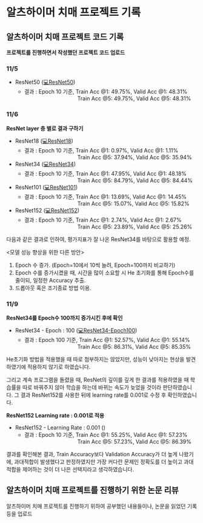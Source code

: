 # 알츠하이머 치매 프로젝트 기록

## 알츠하이머 치매 프로젝트 코드 기록
**프로젝트를 진행하면서 작성했던 프로젝트 코드 업로드**    
### 11/5 
* ResNet50 ([💻ResNet50](https://github.com/haleeseung/Alzheimer-s-disease-diagnosis_Project/blob/main/Record/Code/ResNet.ipynb))
  - 결과 : Epoch 10 기준, Train Acc @1: 49.75%, Valid Acc @1: 48.31%  
            Train Acc @5: 49.75%, Valid Acc @5: 48.31%
### 11/6 
**ResNet layer 층 별로 결과 구하기**

* ResNet18 ([💻ResNet18](https://github.com/haleeseung/Alzheimer-s-disease-diagnosis_Project/blob/main/Record/Code/11.5/ResNet18.ipynb))
  - 결과 : Epoch 10 기준, Train Acc @1: 0.97%, Valid Acc @1: 1.11%  
              Train Acc @5: 37.94%, Valid Acc @5: 35.94%
* ResNet34 ([💻ResNet34](https://github.com/haleeseung/Alzheimer-s-disease-diagnosis_Project/blob/main/Record/Code/11.5/ResNet34.ipynb))
  - 결과 : Epoch 10 기준, Train Acc @1: 47.95%, Valid Acc @1: 48.18%  
              Train Acc @5: 84.79%, Valid Acc @5: 84.44%
* ResNet101 ([💻ResNet101](https://github.com/haleeseung/Alzheimer-s-disease-diagnosis_Project/blob/main/Record/Code/11.5/ResNet101.ipynb))
  - 결과 : Epoch 10 기준, Train Acc @1: 13.69%, Valid Acc @1: 14.45%  
              Train Acc @5: 15.07%, Valid Acc @5: 15.82%
* ResNet152 ([💻ResNet152](https://github.com/haleeseung/Alzheimer-s-disease-diagnosis_Project/blob/main/Record/Code/11.5/ResNet152.ipynb))
  - 결과 : Epoch 10 기준, Train Acc @1: 2.74%, Valid Acc @1: 2.67%  
              Train Acc @5: 23.89%, Valid Acc @5: 25.26%

다음과 같은 결과로 인하여, 평가지표가 잘 나온 ResNet34를 바탕으로 활용할 예정.  

<모델 성능 향상을 위한 다른 방안>
1. Epoch 수 증가. (Epoch=10에서 10씩 늘려, Epoch=100까지 비교하기)
2. Epoch 수를 증가시켰을 때, 시간을 많이 소요할 시 He 초기화를 통해 Epoch수를 줄이되, 일정한 Accuracy 추출.
3. 드롭아웃 혹은 조기종료 방법 이용.

### 11/9
**ResNet34를 Epoch수 100까지 증가시킨 후에 확인**

* ResNet34 - Epoch : 100 ([💻ResNet34-Epoch100](https://github.com/haleeseung/Alzheimer-s-disease-diagnosis_Project/blob/main/Record/Code/11.9/ResNet34_Epoch100.ipynb))
  - 결과 : Epoch 100 기준, Train Acc @1: 52.57%, Valid Acc @1: 55.14%   
              Train Acc @5: 86.31%, Valid Acc @5: 85.35%

He초기화 방법을 적용했을 때 따로 첨부하지는 않았지만, 성능이 낮아지는 현상을 발견하였기에 적용하지 않기로 하였습니다.

그리고 계속 프로그램을 돌렸을 때, ResNet의 깊이를 깊게 한 결과를 적용하였을 때 학습률을 따로 바꿔주지 않아 학습을 하는데 바뀌는 속도가 늦었을 것이라 판단하였습니다.
그 결과 ResNet152를 사용한 뒤에 learning rate를 0.001로 수정 후 확인하였습니다.

**ResNet152 Learning rate : 0.001로 적용**

* ResNet152 - Learning Rate : 0.001 ([]())
  - 결과 : Epoch 10 기준, Train Acc @1: 55.25%, Valid Acc @1: 57.23%   
              Train Acc @5: 57.23%, Valid Acc @5: 86.39%

결과를 확인해본 결과, Train Accuracy보다 Validation Accuracy가 더 높게 나왔기에, 과대적합이 발생했다고 판정하였지만 가장 커다란 문제인 정확도를 더 높이고 과대적합을 제어하는 것이 더 나은 선택지라고 생각하였습니다.


## 알츠하이머 치매 프로젝트를 진행하기 위한 논문 리뷰
알츠하이머 치매 프로젝트를 진행하기 위하여 공부했던 내용들이나, 논문을 읽었던 기록등을 업로드
